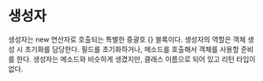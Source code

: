 # 생성자

생성자는 new 연산자로 호출되는 특별한 중괄호 {} 블록이다. 생성자의 역할은 객체 생성 시
초기화를 담당한다. 필드를 초기화하거나, 메소드를 호출해서 객체를 사용할 준비를 한다.
생성자는 메소드와 비슷하게 생겼지만, 클래스 이름으로 되어 있고 리턴 타입이 없다.